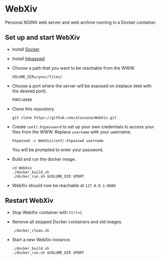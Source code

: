 # WebXiv

Personal NGINX web server and web archive running in a Docker container.

## Set up and start WebXiv

* Install [Docker](https://www.docker.com/)

* Install [htpasswd](https://httpd.apache.org/docs/2.4/programs/htpasswd.html)

* Choose a path that you want to be reachable from the WWW.

  ```
  VOLUME_DIR=/your/files/
  ```

* Choose a port where the server will be exposed on (replace `8080` with the desired port).

  ```
  PORT=8080
  ```

* Clone this repository.

  ```
  git clone https://github.com/alussana/WebXiv.git
  ```

* Create `conf/.htpassword` to set up your own credentials to access your files from the WWW. Replace `username` with your username.

  ```
  htpasswd -c WebXiv/conf/.htpasswd username
  ```

  You will be prompted to enter your password.


* Build and run the docker image.

  ```
  cd WebXiv
  ./docker_build.sh
  ./docker_run.sh $VOLUME_DIR $PORT
  ```

* WebXiv should now be reachable at `127.0.0.1:8080`

## Restart WebXiv

* Stop WebXiv container with `Ctrl+C`.

* Remove all stopped Docker containers and old images.

  ```
  ./docker_clean.sh
  ```

* Start a new WebXiv instance.

  ```
  ./docker_build.sh
  ./docker_run.sh $VOLUME_DIR $PORT
  ```